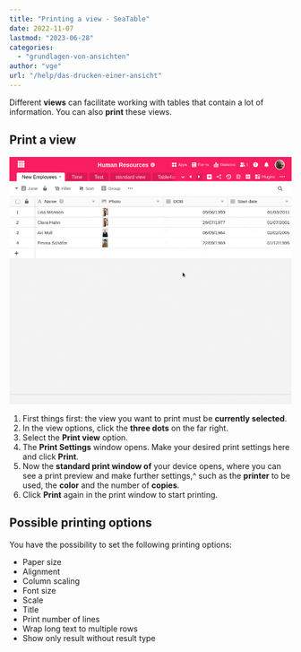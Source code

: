 ```yaml
---
title: "Printing a view - SeaTable"
date: 2022-11-07
lastmod: "2023-06-28"
categories: 
  - "grundlagen-von-ansichten"
author: "vge"
url: "/help/das-drucken-einer-ansicht"
---
```


Different **views** can facilitate working with tables that contain a lot of information. You can also **print** these views.

## Print a view

![Print a view](images/print-view.gif)

1. First things first: the view you want to print must be **currently selected**.
2. In the view options, click the **three dots** on the far right.
3. Select the **Print view** option.
4. The **Print Settings** window opens. Make your desired print settings here and click **Print**.
5. Now the **standard print window of** your device opens, where you can see a print preview and make further settings,^ such as the **printer** to be used, the **color** and the number of **copies**.
6. Click **Print** again in the print window to start printing.

## Possible printing options

You have the possibility to set the following printing options:

- Paper size
- Alignment
- Column scaling
- Font size
- Scale
- Title
- Print number of lines
- Wrap long text to multiple rows
- Show only result without result type
